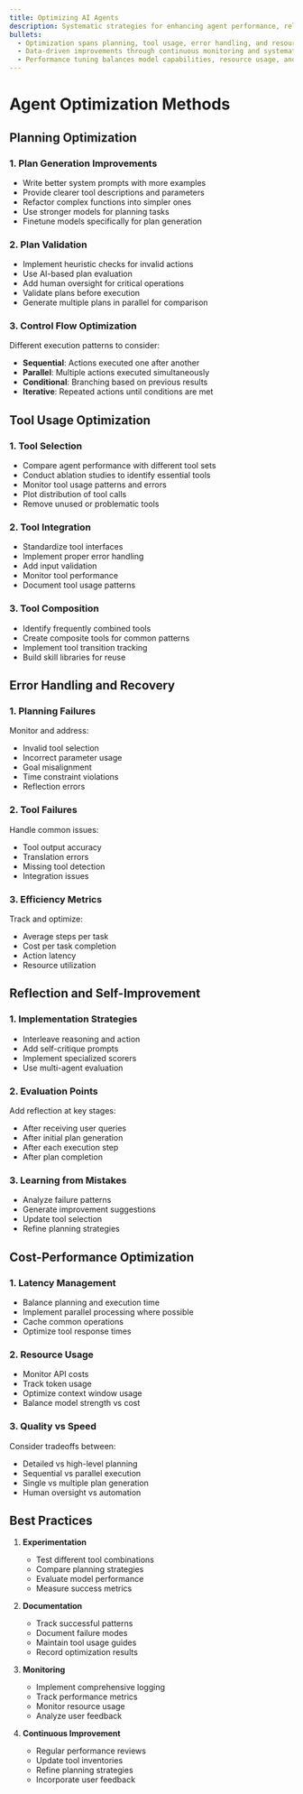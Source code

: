 ```yaml
---
title: Optimizing AI Agents
description: Systematic strategies for enhancing agent performance, reliability, and efficiency
bullets:
  - Optimization spans planning, tool usage, error handling, and resource management
  - Data-driven improvements through continuous monitoring and systematic experimentation
  - Performance tuning balances model capabilities, resource usage, and operational costs
---
```


# Agent Optimization Methods



## Planning Optimization

### 1. Plan Generation Improvements

- Write better system prompts with more examples
- Provide clearer tool descriptions and parameters
- Refactor complex functions into simpler ones
- Use stronger models for planning tasks
- Finetune models specifically for plan generation

### 2. Plan Validation

- Implement heuristic checks for invalid actions
- Use AI-based plan evaluation
- Add human oversight for critical operations
- Validate plans before execution
- Generate multiple plans in parallel for comparison

### 3. Control Flow Optimization

Different execution patterns to consider:
- **Sequential**: Actions executed one after another
- **Parallel**: Multiple actions executed simultaneously
- **Conditional**: Branching based on previous results
- **Iterative**: Repeated actions until conditions are met

## Tool Usage Optimization

### 1. Tool Selection

- Compare agent performance with different tool sets
- Conduct ablation studies to identify essential tools
- Monitor tool usage patterns and errors
- Plot distribution of tool calls
- Remove unused or problematic tools

### 2. Tool Integration

- Standardize tool interfaces
- Implement proper error handling
- Add input validation
- Monitor tool performance
- Document tool usage patterns

### 3. Tool Composition

- Identify frequently combined tools
- Create composite tools for common patterns
- Implement tool transition tracking
- Build skill libraries for reuse

## Error Handling and Recovery

### 1. Planning Failures
Monitor and address:

- Invalid tool selection
- Incorrect parameter usage
- Goal misalignment
- Time constraint violations
- Reflection errors

### 2. Tool Failures

Handle common issues:

- Tool output accuracy
- Translation errors
- Missing tool detection
- Integration issues

### 3. Efficiency Metrics
Track and optimize:

- Average steps per task
- Cost per task completion
- Action latency
- Resource utilization

## Reflection and Self-Improvement

### 1. Implementation Strategies

- Interleave reasoning and action
- Add self-critique prompts
- Implement specialized scorers
- Use multi-agent evaluation

### 2. Evaluation Points

Add reflection at key stages:

- After receiving user queries
- After initial plan generation
- After each execution step
- After plan completion

### 3. Learning from Mistakes

- Analyze failure patterns
- Generate improvement suggestions
- Update tool selection
- Refine planning strategies

## Cost-Performance Optimization

### 1. Latency Management

- Balance planning and execution time
- Implement parallel processing where possible
- Cache common operations
- Optimize tool response times

### 2. Resource Usage

- Monitor API costs
- Track token usage
- Optimize context window usage
- Balance model strength vs cost

### 3. Quality vs Speed

Consider tradeoffs between:

- Detailed vs high-level planning
- Sequential vs parallel execution
- Single vs multiple plan generation
- Human oversight vs automation

## Best Practices

1. **Experimentation**

    - Test different tool combinations
    - Compare planning strategies
    - Evaluate model performance
    - Measure success metrics

2. **Documentation**

    - Track successful patterns
    - Document failure modes
    - Maintain tool usage guides
    - Record optimization results

3. **Monitoring**

    - Implement comprehensive logging
    - Track performance metrics
    - Monitor resource usage
    - Analyze user feedback

4. **Continuous Improvement**

    - Regular performance reviews
    - Update tool inventories
    - Refine planning strategies
    - Incorporate user feedback

